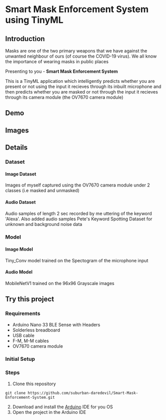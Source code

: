 # Smart Mask Enforcement System using TinyML

## Introduction

Masks are one of the two primary weapons that we have against the unwanted neighbour of ours (of course the COVID-19 virus). We all know the importance of wearing masks in public places <br>

Presenting to you - **Smart Mask Enforcement System** <br>

This is a TinyML application which intelligently predicts whether you are present or not using the input it recieves through its inbuilt microphone and then predicts whether you are masked or not through the input it recieves through its camera module (the OV7670 camera module) <br>

## Demo

## Images

## Details
### Dataset
#### Image Dataset
Images of myself captured using the OV7670 camera module under 2 classes (i.e masked and unmasked)
#### Audio Dataset
Audio samples of length 2 sec recorded by me uttering of the keyword 'Alexa'. Also added audio samples Pete's Keyword Spotting Dataset for unknown and background noise data
### Model
#### Image Model
Tiny_Conv model trained on the Spectogram of the microphone input
#### Audio Model
MobileNetV1 trained on the 96x96 Grayscale images

## Try this project
### Requirements
* Arduino Nano 33 BLE Sense with Headers
* Solderless breadboard
* USB cable
* F-M, M-M cables
* OV7670 camera module

### Initial Setup

### Steps

1. Clone this repository <br>

```
git clone https://github.com/suburban-daredevil/Smart-Mask-Enforcement-System.git
```

2. Download and install the [Arduino](https://www.arduino.cc/en/software) IDE for you OS
3. Open the project in the Arduino IDE
